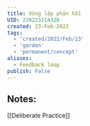 ```yaml
---
title: Vòng lặp phản hồi
UID: 220223214328
created: 23-Feb-2022
tags:
  - 'created/2022/Feb/23'
  - 'garden'
  - 'permanent/concept'
aliases:
  - Feedback loop
publish: False
---
```

## Notes:
[[Deliberate Practice]]
